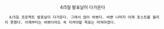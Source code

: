 <center>4/5일 발표날이 다가온다</center>

      4/5일 프로젝트 발표날이 다가온다. 그래서 많이 바쁘다. 바쁜 나머지 어제 포스트를 올리지 못했다. 이제부터는 바쁘더라도 꼭 지켜야할 목표는 마쳐야겠다.